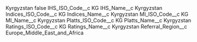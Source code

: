 <?xml version="1.0" encoding="UTF-8"?>
<CustomMetadata xmlns="http://soap.sforce.com/2006/04/metadata" xmlns:xsi="http://www.w3.org/2001/XMLSchema-instance" xmlns:xsd="http://www.w3.org/2001/XMLSchema">
    <label>Kyrgyzstan</label>
    <protected>false</protected>
    <values>
        <field>IHS_ISO_Code__c</field>
        <value xsi:type="xsd:string">KG</value>
    </values>
    <values>
        <field>IHS_Name__c</field>
        <value xsi:type="xsd:string">Kyrgyzstan</value>
    </values>
    <values>
        <field>Indices_ISO_Code__c</field>
        <value xsi:type="xsd:string">KG</value>
    </values>
    <values>
        <field>Indices_Name__c</field>
        <value xsi:type="xsd:string">Kyrgyzstan</value>
    </values>
    <values>
        <field>MI_ISO_Code__c</field>
        <value xsi:type="xsd:string">KG</value>
    </values>
    <values>
        <field>MI_Name__c</field>
        <value xsi:type="xsd:string">Kyrgyzstan</value>
    </values>
    <values>
        <field>Platts_ISO_Code__c</field>
        <value xsi:type="xsd:string">KG</value>
    </values>
    <values>
        <field>Platts_Name__c</field>
        <value xsi:type="xsd:string">Kyrgyzstan</value>
    </values>
    <values>
        <field>Ratings_ISO_Code__c</field>
        <value xsi:type="xsd:string">KG</value>
    </values>
    <values>
        <field>Ratings_Name__c</field>
        <value xsi:type="xsd:string">Kyrgyzstan</value>
    </values>
    <values>
        <field>Referral_Region__c</field>
        <value xsi:type="xsd:string">Europe_Middle_East_and_Africa</value>
    </values>
</CustomMetadata>
